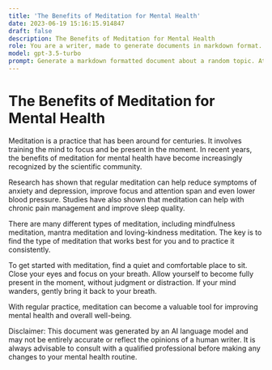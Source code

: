 ```yaml
---
title: 'The Benefits of Meditation for Mental Health'
date: 2023-06-19 15:16:15.914847
draft: false
description: The Benefits of Meditation for Mental Health
role: You are a writer, made to generate documents in markdown format. It is very important that all of the documents you generate are in valid markdown format.
model: gpt-3.5-turbo
prompt: Generate a markdown formatted document about a random topic. At the bottom, include a disclaimer explaining that the document was generated by you. The first line of the document should be the title. Make sure that the entire document is in proper markdown format, using a mix of various tags to make the document visually appealing.
---
```


# The Benefits of Meditation for Mental Health

Meditation is a practice that has been around for centuries. It involves training the mind to focus and be present in the moment. In recent years, the benefits of meditation for mental health have become increasingly recognized by the scientific community. 

Research has shown that regular meditation can help reduce symptoms of anxiety and depression, improve focus and attention span and even lower blood pressure. Studies have also shown that meditation can help with chronic pain management and improve sleep quality.

There are many different types of meditation, including mindfulness meditation, mantra meditation and loving-kindness meditation. The key is to find the type of meditation that works best for you and to practice it consistently.

To get started with meditation, find a quiet and comfortable place to sit. Close your eyes and focus on your breath. Allow yourself to become fully present in the moment, without judgment or distraction. If your mind wanders, gently bring it back to your breath.

With regular practice, meditation can become a valuable tool for improving mental health and overall well-being.

Disclaimer: This document was generated by an AI language model and may not be entirely accurate or reflect the opinions of a human writer. It is always advisable to consult with a qualified professional before making any changes to your mental health routine.